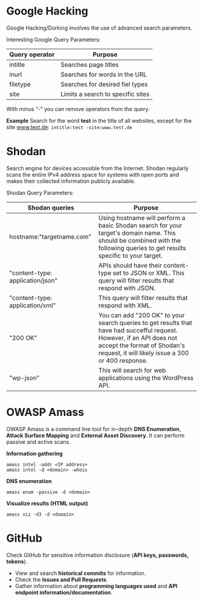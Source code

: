 # Google Hacking

Google Hacking/Dorking involves the use of advanced search parameters.
  
Interesting Google Query Parameters:

|Query operator|Purpose|
|---|---|
|intitle|Searches page titles|
|inurl|Searches for words in the URL|
|filetype|Searches for desired fiel types|
|site|Limits a search to specific sites|

With minus “-” you can remove operators from the query.

**Example**
Search for the word **test** in the title of all websites, except for the site www.test.de:
`intitle:test -site:www.test.de`

# Shodan

Search engine for devices accessible from the Internet. Shodan regularly scans the entire IPv4 address space for systems with open ports and makes their collected information publicly available.  
  
Shodan Query Parameters:

|Shodan queries|Purpose|
|---|---|
|hostname:"targetname.com"|Using hostname will perform a basic Shodan search for your target's domain name. This should be combined with the following queries to get results specific to your target.|
|"content-type: application/json"|APIs should have their content-type set to JSON or XML. This query will filter results that respond with JSON.|
|"content-type: application/xml"|This query will filter results that respond with XML.|
|"200 OK"|You can add "200 OK" to your search queries to get results that have had succefful request. However, if an API does not accept the format of Shodan's request, it will likely issue a 300 or 400 response.|
|"wp-json"|This will search for web applications using the WordPress API.|

# OWASP Amass

OWASP Amass is a command line tool for in-depth **DNS Enumeration**, **Attack Surface Mapping** and **External Asset Discovery**. It can perform passive and active scans. 

**Information gathering**
```SHELL
amass intel -addr <IP address>  
amass intel -d <domain> -whois  
```

**DNS enumeration**
```SHELL
amass enum -passive -d <domain>  
```

**Visualize results (HTML output)**
```SHELL
amass viz -d3 -d <domain>
```

# GitHub

Check GitHub for sensitive information disclosure (**API keys, passwords, tokens**).  
* View and search **historical commits** for information.  
* Check the **Issues and Pull Requests**.  
* Gather information about **programming languages used** and **API endpoint information/documentation**.